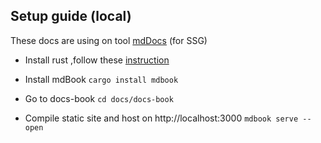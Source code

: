 ## Setup guide (local)

These docs are using on tool [mdDocs](https://rust-lang.github.io/mdBook/guide/creating.html) (for SSG)

- Install rust ,follow these [instruction](https://www.rust-lang.org/tools/install)

- Install mdBook `cargo install mdbook`

- Go to docs-book `cd docs/docs-book`

- Compile static site and host on http://localhost:3000 `mdbook serve --open`
